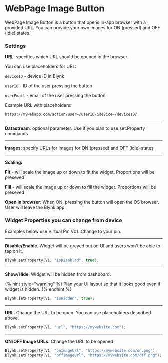 # WebPage Image Button

WebPage Image Button is a button that opens in-app browser with a provided URL. You can provide your own images for ON (pressed) and OFF (idle) states.



### Settings

**URL**: specifies which URL should be opened in the browser.&#x20;

You can use placeholders for URL:

`deviceID` - device ID in Blynk

`userID` -  ID of the user pressing the button

`userEmail` - email of the user pressing the button



Example URL with placeholders:

```
https://mywebapp.com/action?user=/userID/&device=/deviceID/
```

****

**Datastream**: optional parameter. Use if you plan to use set.Property commands

****

**Images**: specify URLs for images for ON (pressed) and OFF (idle) states

****

**Scaling:**&#x20;

**Fit** - will scale the image up or down to fit the widget. Proportions will be preseved

**Fill** - will scale the image up or down to fill the widget. Proportions will be preseved &#x20;



**Open in browser**: When ON, pressing the button will open the OS browser. User will leave the Blynk app&#x20;





### Widget Properties you can change from device

Examples below use Virtual Pin V01. Change to your pin.&#x20;

****

**Disable/Enable**. Widget will be greyed out on UI and users won't be able to tap on it.

```cpp
Blynk.setProperty(V1, "isDisabled", true);
```

****

**Show/Hide**. Widget will be hidden from dashboard.&#x20;

{% hint style="warning" %}
Plan your UI layout so that it looks good even if widget is hidden.
{% endhint %}

```cpp
Blynk.setProperty(V1, "isHidden", true);
```

****

**URL.** Change the URL to be open. You can use placeholders described above.

```cpp
Blynk.setProperty(V1, "url", "https://mywebsite.com");
```

****

**ON/OFF Image URLs.** Change the URL to be opened

```cpp
Blynk.setProperty(V1, "onImageUrl", "https://mywebsite.com/on.png");
Blynk.setProperty(V1, "offImageUrl", "https://mywebsite.com/off.png");
```
